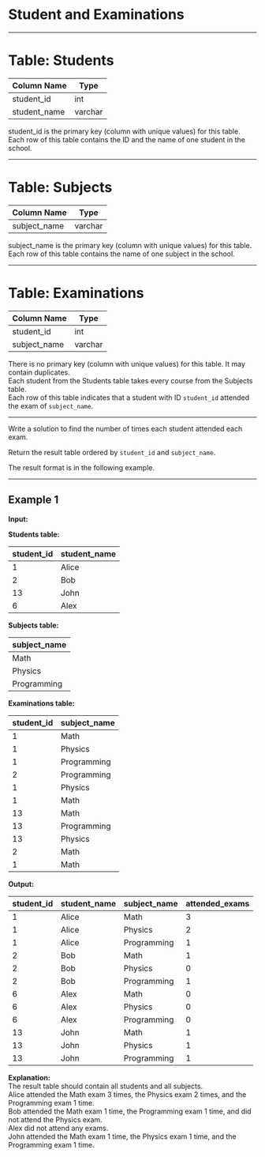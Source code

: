 # Student and Examinations
---

# Table: Students

| Column Name  | Type    |
|--------------|---------|
| student_id   | int     |
| student_name | varchar |

student_id is the primary key (column with unique values) for this table.  
Each row of this table contains the ID and the name of one student in the school.

---

# Table: Subjects

| Column Name  | Type    |
|--------------|---------|
| subject_name | varchar |

subject_name is the primary key (column with unique values) for this table.  
Each row of this table contains the name of one subject in the school.

---

# Table: Examinations

| Column Name  | Type    |
|--------------|---------|
| student_id   | int     |
| subject_name | varchar |

There is no primary key (column with unique values) for this table. It may contain duplicates.  
Each student from the Students table takes every course from the Subjects table.  
Each row of this table indicates that a student with ID `student_id` attended the exam of `subject_name`.

---

Write a solution to find the number of times each student attended each exam.

Return the result table ordered by `student_id` and `subject_name`.

The result format is in the following example.

---

## Example 1

**Input:**

**Students table:**

| student_id | student_name |
|------------|--------------|
| 1          | Alice        |
| 2          | Bob          |
| 13         | John         |
| 6          | Alex         |

**Subjects table:**

| subject_name |
|--------------|
| Math         |
| Physics      |
| Programming  |

**Examinations table:**

| student_id | subject_name |
|------------|--------------|
| 1          | Math         |
| 1          | Physics      |
| 1          | Programming  |
| 2          | Programming  |
| 1          | Physics      |
| 1          | Math         |
| 13         | Math         |
| 13         | Programming  |
| 13         | Physics      |
| 2          | Math         |
| 1          | Math         |

**Output:**

| student_id | student_name | subject_name | attended_exams |
|------------|--------------|--------------|----------------|
| 1          | Alice        | Math         | 3              |
| 1          | Alice        | Physics      | 2              |
| 1          | Alice        | Programming  | 1              |
| 2          | Bob          | Math         | 1              |
| 2          | Bob          | Physics      | 0              |
| 2          | Bob          | Programming  | 1              |
| 6          | Alex         | Math         | 0              |
| 6          | Alex         | Physics      | 0              |
| 6          | Alex         | Programming  | 0              |
| 13         | John         | Math         | 1              |
| 13         | John         | Physics      | 1              |
| 13         | John         | Programming  | 1              |

**Explanation:**  
The result table should contain all students and all subjects.  
Alice attended the Math exam 3 times, the Physics exam 2 times, and the Programming exam 1 time.  
Bob attended the Math exam 1 time, the Programming exam 1 time, and did not attend the Physics exam.  
Alex did not attend any exams.  
John attended the Math exam 1 time, the Physics exam 1 time, and the Programming exam 1 time.
